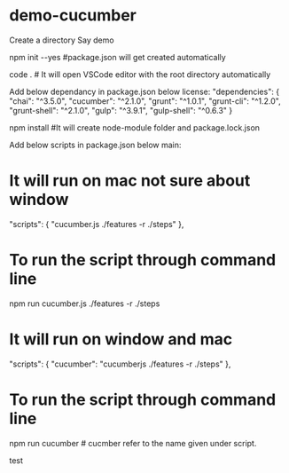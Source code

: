 # demo-cucumber
Create a directory 
Say demo

npm init --yes #package.json will get created automatically

code . # It will open VSCode editor with the root directory automatically

Add below dependancy in package.json below license:
"dependencies": {
    "chai": "^3.5.0",
    "cucumber": "^2.1.0",
    "grunt": "^1.0.1",
    "grunt-cli": "^1.2.0",
    "grunt-shell": "^2.1.0",
    "gulp": "^3.9.1",
    "gulp-shell": "^0.6.3"
  }
   
  npm install #It will create node-module folder and package.lock.json
  
  Add below scripts in package.json below main:
  
  # It will run on mac not sure about window 
   "scripts": {
     "cucumber.js ./features -r ./steps"
  },
  # To run the script through command line
npm run cucumber.js ./features -r ./steps
  
  # It will run on window and mac
  "scripts": {
    "cucumber": "cucumberjs ./features -r ./steps"
  },

# To run the script through command line
npm run cucumber # cucmber refer to the name given under script.


test
